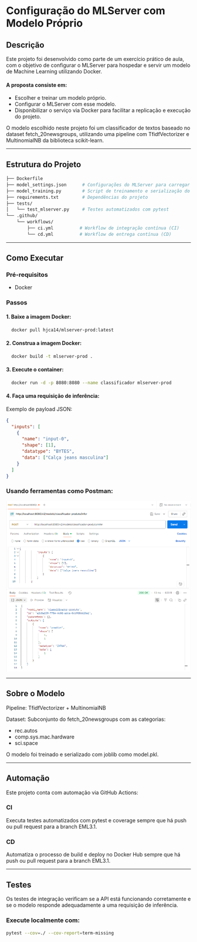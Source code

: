 # Configuração do MLServer com Modelo Próprio

## Descrição
Este projeto foi desenvolvido como parte de um exercício prático de aula, com o objetivo de configurar o MLServer para hospedar e servir um modelo de Machine Learning utilizando Docker.

#### A proposta consiste em:

- Escolher e treinar um modelo próprio.
- Configurar o MLServer com esse modelo.
- Disponibilizar o serviço via Docker para facilitar a replicação e execução do projeto.

O modelo escolhido neste projeto foi um classificador de textos baseado no dataset fetch_20newsgroups, utilizando uma pipeline com TfidfVectorizer e MultinomialNB da biblioteca scikit-learn.

---
## Estrutura do Projeto
```graphql
├── Dockerfile
├── model_settings.json      # Configurações do MLServer para carregar o modelo
├── model_training.py        # Script de treinamento e serialização do modelo
├── requirements.txt         # Dependências do projeto
├── tests/
│   └── test_mlserver.py     # Testes automatizados com pytest
└── .github/
    └── workflows/
        ├── ci.yml          # Workflow de integração contínua (CI)
        └── cd.yml          # Workflow de entrega contínua (CD)
```

---
## Como Executar
### Pré-requisitos
 - Docker

### Passos
#### 1. Baixe a imagem Docker:

```bash
  docker pull hjca14/mlserver-prod:latest
```

#### 2. Construa a imagem Docker:

```bash
  docker build -t mlserver-prod .
```

#### 3. Execute o container:
```bash
  docker run -d -p 8080:8080 --name classificador mlserver-prod
```

#### 4. Faça uma requisição de inferência:
Exemplo de payload JSON:

```json
{
  "inputs": [
    {
      "name": "input-0",
      "shape": [1],
      "datatype": "BYTES",
      "data": ["Calça jeans masculina"]
    }
  ]
}
```

### Usando ferramentas como Postman:
![img.png](img.png)

---
## Sobre o Modelo
Pipeline: TfidfVectorizer + MultinomialNB

Dataset: Subconjunto do fetch_20newsgroups com as categorias:

- rec.autos
- comp.sys.mac.hardware
- sci.space

O modelo foi treinado e serializado com joblib como model.pkl.

---
## Automação
Este projeto conta com automação via GitHub Actions:

### CI
Executa testes automatizados com pytest e coverage sempre que há push ou pull request para a branch EML3.1.

### CD
Automatiza o processo de build e deploy no Docker Hub sempre que há push ou pull request para a branch EML3.1.

---
## Testes
Os testes de integração verificam se a API está funcionando corretamente e se o modelo responde adequadamente a uma requisição de inferência.

### Execute localmente com:

```bash
pytest --cov=./ --cov-report=term-missing
```